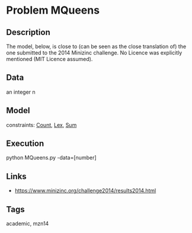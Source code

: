 # Problem MQueens
## Description
The model, below, is close to (can be seen as the close translation of) the one submitted to the 2014 Minizinc challenge.
No Licence was explicitly mentioned (MIT Licence assumed).

## Data
  an integer n

## Model
  constraints: [Count](http://pycsp.org/documentation/constraints/Count), [Lex](http://pycsp.org/documentation/constraints/Lex), [Sum](http://pycsp.org/documentation/constraints/Sum)

## Execution
  python MQueens.py -data=[number]

## Links
  - https://www.minizinc.org/challenge2014/results2014.html

## Tags
  academic, mzn14
